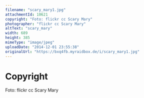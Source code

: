 ```yaml
---
filename: "scary_mary1.jpg"
attachmentId: 10621
copyright: "Foto: flickr cc Scary Mary"
photographer: "flickr cc Scary Mary"
altText: "scary_mary"
width: 689
height: 385
mimeType: "image/jpeg"
uploadDate: "2014-12-01 23:55:38"
originalUrl: "https://bxq4fb.myraidbox.de/i/scary_mary1.jpg"
---
```


# Copyright

Foto: flickr cc Scary Mary

